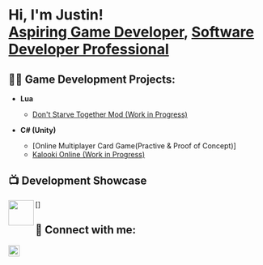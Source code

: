 <h1>Hi, I'm Justin! <br/><a href="https://github.com/jholung12">Aspiring Game Developer</a>, <a href="https://www.linkedin.com/in/justin-ho-lung-76b6a822a/">Software Developer Professional</a>

<h2>👨‍💻 Game Development Projects:</h2>

- <b>Lua</b>
  - [Don't Starve Together Mod (Work in Progress)](https://github.com/SeckSea/suri-dst-mod)

- <b>C# (Unity)</b>
  - [Online Multiplayer Card Game(Practive & Proof of Concept)]
  - [Kalooki Online (Work in Progress)](https://github.com/jholung12/Kalooki-Online)

<h2>📺 Development Showcase</h2>

[<img align="left" width="50px" src="https://github.com/jholung12/jholung12/blob/main/Maeve2.gif"/>]

<h2> 🤳 Connect with me:</h2>

[<img align="left" alt="Justin Ho Lung | LinkedIn" width="22px" src="https://cdn.jsdelivr.net/npm/simple-icons@v3/icons/linkedin.svg" />][linkedin]

[linkedin]: https://www.linkedin.com/in/justin-ho-lung-76b6a822a/

<!--
**joshmadakor1/joshmadakor1** is a ✨ _special_ ✨ repository because its `README.md` (this file) appears on your GitHub profile.

Here are some ideas to get you started:

- 🔭 I’m currently working on ...
- 🌱 I’m currently learning ...
- 👯 I’m looking to collaborate on ...
- 🤔 I’m looking for help with ...
- 💬 Ask me about ...
- 📫 How to reach me: ...
- 😄 Pronouns: ...
- ⚡ Fun fact: ...
-->
